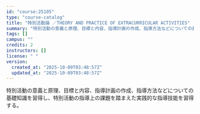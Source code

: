 ```yaml
---
id: "course:25105"
type: "course-catalog"
title: "特別活動論 ／THEORY AND PRACTICE OF EXTRACURRICULAR ACTIVITIES"
summary: "特別活動の意義と原理、目標と内容、指導計画の作成、指導方法などについての基礎知識を習得し、特別活動の指導上の課題を踏まえた実践的な指導技能を習得する。"
tags: []
campus: ""
credits: 2
instructors: []
license: " "
version:
  created_at: "2025-10-09T03:48:57Z"
  updated_at: "2025-10-09T03:48:57Z"
---
```


特別活動の意義と原理、目標と内容、指導計画の作成、指導方法などについての基礎知識を習得し、特別活動の指導上の課題を踏まえた実践的な指導技能を習得する。
